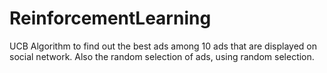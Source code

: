 # ReinforcementLearning
UCB Algorithm to find out the best ads among 10 ads that are displayed on social network.
Also the random selection of ads, using random selection.
